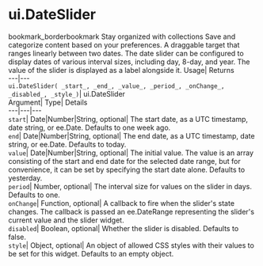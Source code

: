  
#  ui.DateSlider 
bookmark_borderbookmark Stay organized with collections  Save and categorize content based on your preferences.
A draggable target that ranges linearly between two dates. The date slider can be configured to display dates of various interval sizes, including day, 8-day, and year. The value of the slider is displayed as a label alongside it. 
Usage| Returns  
---|---  
`ui.DateSlider( _start_, _end_, _value_, _period_, _onChange_, _disabled_, _style_)`| ui.DateSlider  
Argument| Type| Details  
---|---|---  
`start`| Date|Number|String, optional| The start date, as a UTC timestamp, date string, or ee.Date. Defaults to one week ago.  
`end`| Date|Number|String, optional| The end date, as a UTC timestamp, date string, or ee.Date. Defaults to today.  
`value`| Date|Number|String, optional| The initial value. The value is an array consisting of the start and end date for the selected date range, but for convenience, it can be set by specifying the start date alone. Defaults to yesterday.  
`period`| Number, optional| The interval size for values on the slider in days. Defaults to one.  
`onChange`| Function, optional| A callback to fire when the slider's state changes. The callback is passed an ee.DateRange representing the slider's current value and the slider widget.  
`disabled`| Boolean, optional| Whether the slider is disabled. Defaults to false.  
`style`| Object, optional| An object of allowed CSS styles with their values to be set for this widget. Defaults to an empty object.  
